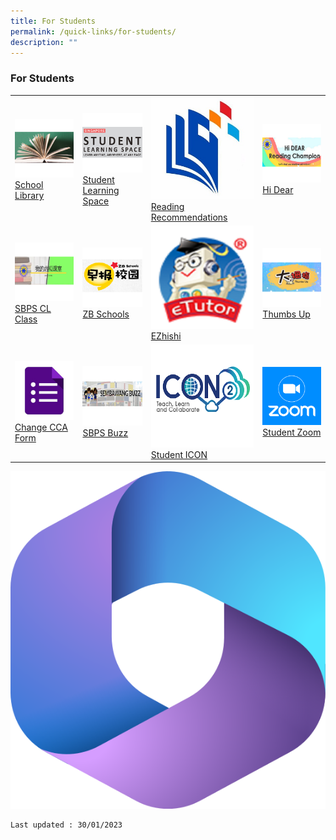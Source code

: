 ```yaml
---
title: For Students
permalink: /quick-links/for-students/
description: ""
---
```

### For Students

|  	|  	|  	|  	|
|---|---|---|---|
| <a href="https://schoolibrary.moe.edu.sg/sembawangpri/cgi-bin/spydus.exe/MSGTRN/WPAC/HOME">![](/images/OPAC_Icon.png)[School Library](https://schoolibrary.moe.edu.sg/sembawangpri/cgi-bin/spydus.exe/MSGTRN/WPAC/HOME)	| <a href="https://vle.learning.moe.edu.sg/login">![](/images/SLS_Icon.png) <br> [Student Learning Space](https://vle.learning.moe.edu.sg/login) 	|<a href="https://www.nlb.gov.sg/SearchDiscover/ExploreourPublications/RecommendedReads/ForChildren.aspx">![](/images/NLB_Icon.png) [Reading Recommendations](https://www.nlb.gov.sg/SearchDiscover/ExploreourPublications/RecommendedReads/ForChildren.aspx)	| <a href="https://sites.google.com/moe.edu.sg/sbpshidear/home">![](/images/HiDear_Icon.png) [Hi Dear](https://go.gov.sg/sbpshidear)	|
| <a href="https://go.gov.sg/sbpscleclass">![](/images/CL_Icon.png)<br> [SBPS CL Class](https://go.gov.sg/sbpscleclass)		|  <a href="https://www.zbschools.sg/">![](/images/ZB_Schools_Icon.png) [ZB Schools](https://zbschools.sg/)	|  <a href="https://sembawangpri.moe.edu.sg/qql/slot/u508/Quick%20Links/eZhishi.PNG">![](/images/Ezhishi_Icon.png)<br>[EZhishi](https://www.ezhishi.net/Contents/)	|  <a href="http://www.tuvideos.sg/cos/o.x?c=/ca7_tuvid/user&func=login">![](/images/Thumbs_Up_Icon.png) [Thumbs Up](http://www.tuvideos.sg/cos/o.x?c=/ca7_tuvid/user&func=login)	|
|<a href="https://forms.gle/tdRBGjDJx2hv7rUu5">![](/images/Google_Form_Icon.png)[Change CCA Form](https://forms.gle/tdRBGjDJx2hv7rUu5)	|  <a href="https://go.gov.sg/sbpsbuzz">![](/images/Sembawang_Buzz_Icon.png) [SBPS Buzz](https://go.gov.sg/sbpsbuzz)	|  <a href="	https://workspace.google.com/dashboard">![](/images/ICON_icon.png) [Student ICON](https://students-edu-sg.zoom.us)	| <a href="https://students-edu-sg.zoom.us">![](/images/zoom.png) [Student Zoom](https://students-edu-sg.zoom.us)	| |  |
	

![](/images/office.png)
	
	Last updated : 30/01/2023
	
